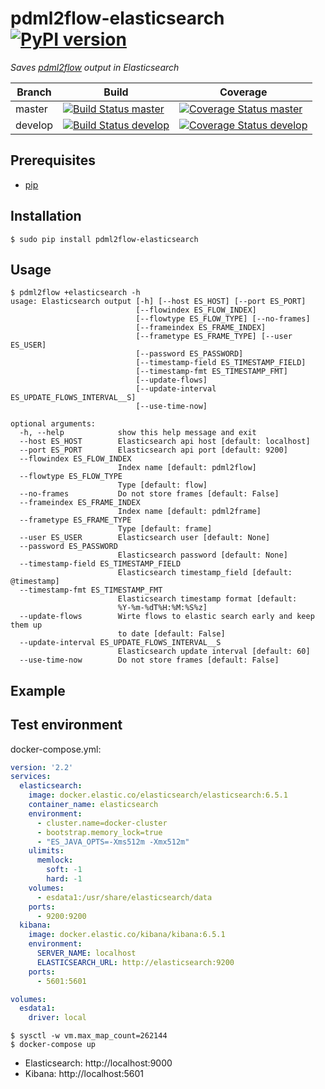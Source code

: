 # pdml2flow-elasticsearch [![PyPI version](https://badge.fury.io/py/pdml2flow-elasticsearch.svg)](https://badge.fury.io/py/pdml2flow-elasticsearch) 
_Saves [pdml2flow] output in Elasticsearch_

| Branch  | Build  | Coverage |
| ------- | ------ | -------- |
| master  | [![Build Status master]](https://travis-ci.org/Enteee/pdml2flow-elasticsearch) | [![Coverage Status master]](https://coveralls.io/github/Enteee/pdml2flow-elasticsearch?branch=master) |
| develop  | [![Build Status develop]](https://travis-ci.org/Enteee/pdml2flow-elasticsearch) | [![Coverage Status develop]](https://coveralls.io/github/Enteee/pdml2flow-elasticsearch?branch=develop) |

## Prerequisites


* [pip](https://pypi.python.org/pypi/pip)

## Installation

```shell
$ sudo pip install pdml2flow-elasticsearch
```

## Usage

```shell
$ pdml2flow +elasticsearch -h
usage: Elasticsearch output [-h] [--host ES_HOST] [--port ES_PORT]
                            [--flowindex ES_FLOW_INDEX]
                            [--flowtype ES_FLOW_TYPE] [--no-frames]
                            [--frameindex ES_FRAME_INDEX]
                            [--frametype ES_FRAME_TYPE] [--user ES_USER]
                            [--password ES_PASSWORD]
                            [--timestamp-field ES_TIMESTAMP_FIELD]
                            [--timestamp-fmt ES_TIMESTAMP_FMT]
                            [--update-flows]
                            [--update-interval ES_UPDATE_FLOWS_INTERVAL__S]
                            [--use-time-now]

optional arguments:
  -h, --help            show this help message and exit
  --host ES_HOST        Elasticsearch api host [default: localhost]
  --port ES_PORT        Elasticsearch api port [default: 9200]
  --flowindex ES_FLOW_INDEX
                        Index name [default: pdml2flow]
  --flowtype ES_FLOW_TYPE
                        Type [default: flow]
  --no-frames           Do not store frames [default: False]
  --frameindex ES_FRAME_INDEX
                        Index name [default: pdml2frame]
  --frametype ES_FRAME_TYPE
                        Type [default: frame]
  --user ES_USER        Elasticsearch user [default: None]
  --password ES_PASSWORD
                        Elasticsearch password [default: None]
  --timestamp-field ES_TIMESTAMP_FIELD
                        Elasticsearch timestamp_field [default: @timestamp]
  --timestamp-fmt ES_TIMESTAMP_FMT
                        Elasticsearch timestamp format [default:
                        %Y-%m-%dT%H:%M:%S%z]
  --update-flows        Wirte flows to elastic search early and keep them up
                        to date [default: False]
  --update-interval ES_UPDATE_FLOWS_INTERVAL__S
                        Elasticsearch update interval [default: 60]
  --use-time-now        Do not store frames [default: False]
```

## Example

## Test environment

docker-compose.yml:

```yaml
version: '2.2'
services:
  elasticsearch:
    image: docker.elastic.co/elasticsearch/elasticsearch:6.5.1
    container_name: elasticsearch
    environment:
      - cluster.name=docker-cluster
      - bootstrap.memory_lock=true
      - "ES_JAVA_OPTS=-Xms512m -Xmx512m"
    ulimits:
      memlock:
        soft: -1
        hard: -1
    volumes:
      - esdata1:/usr/share/elasticsearch/data
    ports:
      - 9200:9200
  kibana:
    image: docker.elastic.co/kibana/kibana:6.5.1
    environment:
      SERVER_NAME: localhost
      ELASTICSEARCH_URL: http://elasticsearch:9200
    ports:
      - 5601:5601

volumes:
  esdata1:
    driver: local
```

```shell
$ sysctl -w vm.max_map_count=262144
$ docker-compose up
```

* Elasticsearch: http://localhost:9000
* Kibana: http://localhost:5601

[pdml2flow]: https://github.com/Enteee/pdml2flow
[python]: https://www.python.org/
[wireshark]: https://www.wireshark.org/

[Build Status master]: https://travis-ci.org/Enteee/pdml2flow-elasticsearch.svg?branch=master
[Coverage Status master]: https://coveralls.io/repos/github/Enteee/pdml2flow-elasticsearch/badge.svg?branch=master
[Build Status develop]: https://travis-ci.org/Enteee/pdml2flow-elasticsearch.svg?branch=develop
[Coverage Status develop]: https://coveralls.io/repos/github/Enteee/pdml2flow-elasticsearch/badge.svg?branch=develop
